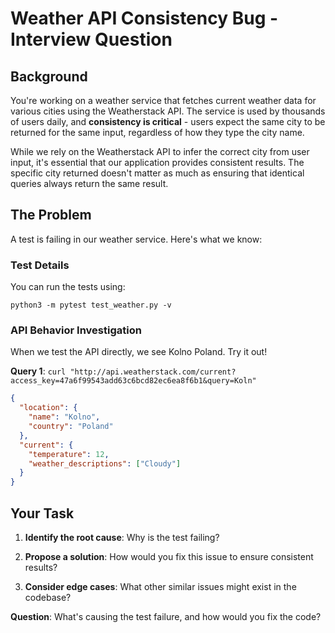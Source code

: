 # Weather API Consistency Bug - Interview Question

## Background

You're working on a weather service that fetches current weather data for various cities using the Weatherstack API. The service is used by thousands of users daily, and **consistency is critical** - users expect the same city to be returned for the same input, regardless of how they type the city name.

While we rely on the Weatherstack API to infer the correct city from user input, it's essential that our application provides consistent results. The specific city returned doesn't matter as much as ensuring that identical queries always return the same result.

## The Problem

A test is failing in our weather service. Here's what we know:

### Test Details
You can run the tests using:
```
python3 -m pytest test_weather.py -v
```

### API Behavior Investigation

When we test the API directly, we see Kolno Poland. Try it out!

**Query 1**: `curl "http://api.weatherstack.com/current?access_key=47a6f99543add63c6bcd82ec6ea8f6b1&query=Koln"`
```json
{
  "location": {
    "name": "Kolno",
    "country": "Poland"
  },
  "current": {
    "temperature": 12,
    "weather_descriptions": ["Cloudy"]
  }
}
```

## Your Task

1. **Identify the root cause**: Why is the test failing?

2. **Propose a solution**: How would you fix this issue to ensure consistent results?

3. **Consider edge cases**: What other similar issues might exist in the codebase?


**Question**: What's causing the test failure, and how would you fix the code?